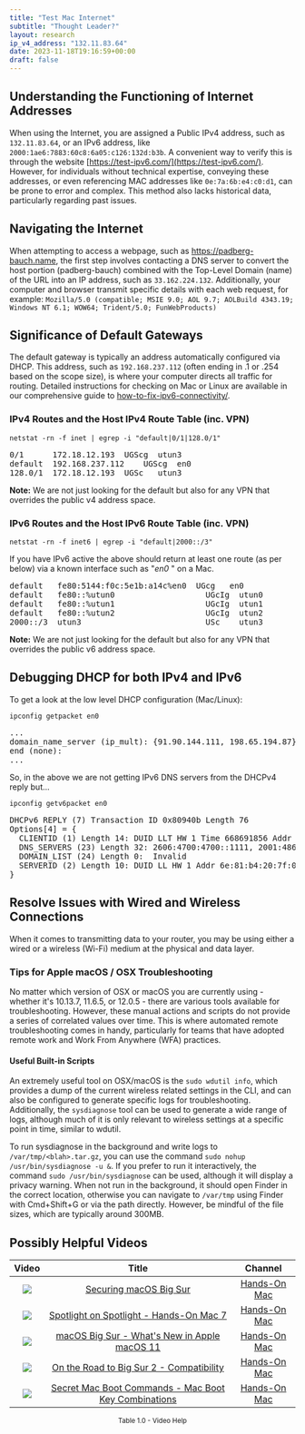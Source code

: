 ```yaml
---
title: "Test Mac Internet"
subtitle: "Thought Leader?"
layout: research
ip_v4_address: "132.11.83.64"
date: 2023-11-18T19:16:59+00:00
draft: false
---
```


## Understanding the Functioning of Internet Addresses

When using the Internet, you are assigned a Public IPv4 address, such as ```132.11.83.64```, or an IPv6 address, like ```2000:1ae6:7883:60c8:6a05:c126:132d:b3b```. A convenient way to verify this is through the website [https://test-ipv6.com/](https://test-ipv6.com/). However, for individuals without technical expertise, conveying these addresses, or even referencing MAC addresses like ```0e:7a:6b:e4:c0:d1```, can be prone to error and complex. This method also lacks historical data, particularly regarding past issues.
## Navigating the Internet
When attempting to access a webpage, such as https://padberg-bauch.name, the first step involves contacting a DNS server to convert the host portion (padberg-bauch) combined with the Top-Level Domain (name) of the URL into an IP address, such as ```33.162.224.132```. Additionally, your computer and browser transmit specific details with each web request, for example: 
```Mozilla/5.0 (compatible; MSIE 9.0; AOL 9.7; AOLBuild 4343.19; Windows NT 6.1; WOW64; Trident/5.0; FunWebProducts)```
## Significance of Default Gateways
The default gateway is typically an address automatically configured via DHCP. This address, such as ```192.168.237.112``` (often ending in .1 or .254 based on the scope size), is where your computer directs all traffic for routing. Detailed instructions for checking on Mac or Linux are available in our comprehensive guide to [how-to-fix-ipv6-connectivity/](/blog/how-to-fix-ipv6-connectivity/).
### IPv4 Routes and the Host IPv4 Route Table (inc. VPN)
```netstat -rn -f inet | egrep -i "default|0/1|128.0/1"```

<pre>
0/1      172.18.12.193  UGScg  utun3
default  192.168.237.112    UGScg  en0
128.0/1  172.18.12.193  UGSc   utun3</pre>

**Note:** We are not just looking for the default but also for any VPN that overrides the public v4 address space.

### IPv6 Routes and the Host IPv6 Route Table (inc. VPN)
```netstat -rn -f inet6 | egrep -i "default|2000::/3"```

If you have IPv6 active the above should return at least one route (as per below) via a known interface such as "_en0_ " on a Mac. 

<pre>
default   fe80:5144:f0c:5e1b:a14c%en0  UGcg   en0
default   fe80::%utun0                   UGcIg  utun0
default   fe80::%utun1                   UGcIg  utun1
default   fe80::%utun2                   UGcIg  utun2
2000::/3  utun3                          USc    utun3</pre>

**Note:** We are not just looking for the default but also for any VPN that overrides the public v6 address space.
<br>

## Debugging DHCP for both IPv4 and IPv6

To get a look at the low level DHCP configuration (Mac/Linux): 

```ipconfig getpacket en0```

<pre>
...
domain_name_server (ip_mult): {91.90.144.111, 198.65.194.87}
end (none):
...</pre>

So, in the above we are not getting IPv6 DNS servers from the DHCPv4 reply but...

```ipconfig getv6packet en0```

<pre>
DHCPv6 REPLY (7) Transaction ID 0x80940b Length 76
Options[4] = {
  CLIENTID (1) Length 14: DUID LLT HW 1 Time 668691856 Addr 0e:7a:6b:e4:c0:d1
  DNS_SERVERS (23) Length 32: 2606:4700:4700::1111, 2001:4860:4860::8844
  DOMAIN_LIST (24) Length 0:  Invalid
  SERVERID (2) Length 10: DUID LL HW 1 Addr 6e:81:b4:20:7f:0c
}</pre>




## Resolve Issues with Wired and Wireless Connections
When it comes to transmitting data to your router, you may be using either a wired or a wireless (Wi-Fi) medium at the physical and data layer.
### Tips for Apple macOS / OSX Troubleshooting
No matter which version of OSX or macOS you are currently using - whether it's 10.13.7, 11.6.5, or 12.0.5 - there are various tools available for troubleshooting. However, these manual actions and scripts do not provide a series of correlated values over time. This is where automated remote troubleshooting comes in handy, particularly for teams that have adopted remote work and Work From Anywhere (WFA) practices.
#### Useful Built-in Scripts
An extremely useful tool on OSX/macOS is the `sudo wdutil info`, which provides a dump of the current wireless related settings in the CLI, and can also be configured to generate specific logs for troubleshooting. Additionally, the `sysdiagnose` tool can be used to generate a wide range of logs, although much of it is only relevant to wireless settings at a specific point in time, similar to wdutil.

To run sysdiagnose in the background and write logs to `/var/tmp/<blah>.tar.gz`, you can use the command `sudo nohup /usr/bin/sysdiagnose -u &`. If you prefer to run it interactively, the command `sudo /usr/bin/sysdiagnose` can be used, although it will display a privacy warning. When not run in the background, it should open Finder in the correct location, otherwise you can navigate to `/var/tmp` using Finder with Cmd+Shift+G or via the path directly. However, be mindful of the file sizes, which are typically around 300MB.
## Possibly Helpful Videos

<link href="/plugins/lity/css/lity.min.css" rel="stylesheet">
<script src="/plugins/lity/js/lity.min.js"></script>
<div class="table1-start"></div>

|Video | Title | Channel |
| :---: | :---: | :---: |
|<a href="https://www.youtube.com/watch?v=7KdhJimuhNw" data-lity><img src="https://i.ytimg.com/vi/7KdhJimuhNw/default.jpg" class="img-fluid"></a>|<a href="https://www.youtube.com/watch?v=7KdhJimuhNw" data-lity>Securing macOS Big Sur</a>|<a target="_blank" href="https://www.youtube.com/channel/UCg43DP8MdHVcl4rFK_delBg" >Hands-On Mac</a>|
|<a href="https://www.youtube.com/watch?v=RslZ4W1EPqk" data-lity><img src="https://i.ytimg.com/vi/RslZ4W1EPqk/default.jpg" class="img-fluid"></a>|<a href="https://www.youtube.com/watch?v=RslZ4W1EPqk" data-lity>Spotlight on Spotlight - Hands-On Mac 7</a>|<a target="_blank" href="https://www.youtube.com/channel/UCg43DP8MdHVcl4rFK_delBg" >Hands-On Mac</a>|
|<a href="https://www.youtube.com/watch?v=JMKi6o9kaZI" data-lity><img src="https://i.ytimg.com/vi/JMKi6o9kaZI/default.jpg" class="img-fluid"></a>|<a href="https://www.youtube.com/watch?v=JMKi6o9kaZI" data-lity>macOS Big Sur - What&#39;s New in Apple macOS 11</a>|<a target="_blank" href="https://www.youtube.com/channel/UCg43DP8MdHVcl4rFK_delBg" >Hands-On Mac</a>|
|<a href="https://www.youtube.com/watch?v=HEbK-Tignuc" data-lity><img src="https://i.ytimg.com/vi/HEbK-Tignuc/default.jpg" class="img-fluid"></a>|<a href="https://www.youtube.com/watch?v=HEbK-Tignuc" data-lity>On the Road to Big Sur 2 - Compatibility</a>|<a target="_blank" href="https://www.youtube.com/channel/UCg43DP8MdHVcl4rFK_delBg" >Hands-On Mac</a>|
|<a href="https://www.youtube.com/watch?v=VwNYWAxHCgM" data-lity><img src="https://i.ytimg.com/vi/VwNYWAxHCgM/default.jpg" class="img-fluid"></a>|<a href="https://www.youtube.com/watch?v=VwNYWAxHCgM" data-lity>Secret Mac Boot Commands - Mac Boot Key Combinations</a>|<a target="_blank" href="https://www.youtube.com/channel/UCg43DP8MdHVcl4rFK_delBg" >Hands-On Mac</a>|

<center><small>Table 1.0 - Video Help</small></center>
 <br>
<div class="table1-end"></div>
<script type="text/javascript">
(function() {
    $('div.table1-start').nextUntil('div.table1-end', 'table').addClass('table thead-dark table-striped table-responsive rounded').attr('id', 't1');
    $('#t1').find('thead').addClass('thead-dark');
})();
</script>
